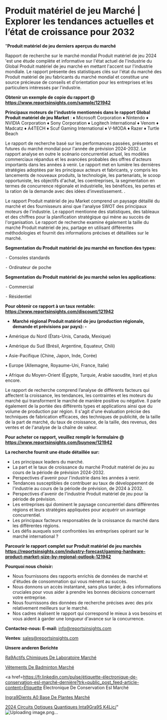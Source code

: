 # Produit matériel de jeu Marché | Explorer les tendances actuelles et l’état de croissance pour 2032

"<strong>Produit matériel de jeu derniers aperçus du marché</strong>

Rapport de recherche sur le marché mondial Produit matériel de jeu 2024 'est une étude complète et informative sur l'état actuel de l'industrie du Global Produit matériel de jeu marché en mettant l'accent sur l'industrie mondiale. Le rapport présente des statistiques clés sur l'état du marché des Produit matériel de jeu fabricants du marché mondial et constitue une source précieuse de conseils et d'orientation pour les entreprises et les particuliers intéressés par l'industrie.

<strong>Obtenir un exemple de copie du rapport @ <a href=https://www.reportsinsights.com/sample/121942>https://www.reportsinsights.com/sample/121942</a></strong>

<strong>Principaux moteurs de l'industrie mentionnés dans le rapport Global Produit matériel de jeu Market</strong> :
♦ Microsoft Corporation
♦ Nintendo
♦ NVIDIA Corporation
♦ Sony Corporation
♦ Logitech International
♦ Venom
♦ Madcatz
♦ A4TECH
♦ Scuf Gaming International
♦ V-MODA
♦ Razer
♦ Turtle Beach

Le rapport de recherche basé sur les performances passées, présentes et futures du marché mondial pour l'année de prévision 2024-2032. Le rapport analyse en outre le scénario concurrentiel actuel, les modèles commerciaux répandus et les avancées probables des offres d'acteurs importants dans les années à venir. Le rapport met en lumière les dernières stratégies adoptées par les principaux acteurs et fabricants, y compris les lancements de nouveaux produits, la technologie, les partenariats, le scoop opportuniste, les objectifs d'achat, les coentreprises, la segmentation en termes de concurrence régionale et industrielle, les bénéfices, les pertes et la ration de la demande avec des idées d'investissement. .

Le rapport Produit matériel de jeu Market comprend un paysage détaillé du marché et des fournisseurs ainsi que l'analyse SWOT des principaux moteurs de l'industrie. Le rapport mentionne des statistiques, des tableaux et des chiffres pour la planification stratégique qui mène au succès de l'organisation. Le rapport de recherche examine également la taille du marché Produit matériel de jeu, partage en utilisant différentes méthodologies et fournit des informations précises et détaillées sur le marché.

<strong>Segmentation du Produit matériel de jeu marché en fonction des types:</strong>


⁃ Consoles standards

⁃ Ordinateur de poche

<strong>Segmentation du Produit matériel de jeu marché selon les applications:</strong>


⁃ Commercial

⁃ Résidentiel

<strong>Pour obtenir ce rapport à un taux rentable: <a href=https://www.reportsinsights.com/discount/121942>https://www.reportsinsights.com/discount/121942</a></strong>
<ul>
  <li><strong>Marché régional Produit matériel de jeu (production régionale, demande et prévisions par pays): -</strong></li>
</ul>
• Amérique du Nord (États-Unis, Canada, Mexique)

• Amérique du Sud (Brésil, Argentine, Equateur, Chili)

• Asie-Pacifique (Chine, Japon, Inde, Corée)

• Europe (Allemagne, Royaume-Uni, France, Italie)

• Afrique du Moyen-Orient (Égypte, Turquie, Arabie saoudite, Iran) et plus encore.

Le rapport de recherche comprend l’analyse de différents facteurs qui affectent la croissance, les tendances, les contraintes et les moteurs du marché qui transforment le marché de manière positive ou négative. Il parle également de la portée des différents types et applications ainsi que du volume de production par région. Il s'agit d'une évaluation précise des techniques de fabrication efficaces, des techniques de publicité, de la taille de la part de marché, du taux de croissance, de la taille, des revenus, des ventes et de l'analyse de la chaîne de valeur.

<strong>Pour acheter ce rapport, veuillez remplir le formulaire @   <a href=https://www.reportsinsights.com/buynow/121942>https://www.reportsinsights.com/buynow/121942</a></strong>

<strong>La recherche fournit une étude détaillée sur:</strong>
<ul>
  <li>Les principaux leaders du marché.</li>
  <li>La part et le taux de croissance du marché Produit matériel de jeu au cours de la période de prévision 2024-2032.</li>
  <li>Perspectives d'avenir pour l'industrie dans les années à venir.</li>
  <li>Tendances susceptibles de contribuer au taux de développement de l'industrie au cours de la période de prévision, de 2024 à 2032.</li>
  <li>Perspectives d'avenir de l'industrie Produit matériel de jeu pour la période de prévision.</li>
  <li>Les entreprises qui dominent le paysage concurrentiel dans différentes régions et leurs stratégies appliquées pour acquérir un avantage concurrentiel.</li>
  <li>Les principaux facteurs responsables de la croissance du marché dans les différentes régions.</li>
  <li>Les défis auxquels sont confrontées les entreprises opérant sur le marché international ?</li>
</ul>

<strong>Parcourir le rapport complet sur Produit matériel de jeu marchés <a href=https://reportsinsights.com/industry-forecast/gaming-hardware-product-market-size-by-regional-outlook-121942>https://reportsinsights.com/industry-forecast/gaming-hardware-product-market-size-by-regional-outlook-121942</a></strong>

<strong>Pourquoi nous choisir:</strong>
<ul>
  <li>Nous fournissons des rapports enrichis de données de marché et d'études de consommation qui vous mènent au succès.</li>
  <li>Nous donnons un accès instantané, sans plus tarder, à des informations cruciales pour vous aider à prendre les bonnes décisions concernant votre entreprise.</li>
  <li>Nous fournissons des données de recherche précises avec des prix relativement meilleurs sur le marché.</li>
  <li>Nos cadres réalisent le rapport qui correspond le mieux à vos besoins et vous aident à garder une longueur d'avance sur la concurrence.</li>
</ul>
<strong>Contactez-nous:
</strong><strong>E-mail:</strong> <a href=mailto:info@reportsinsights.com>info@reportsinsights.com</a>

<strong>Ventes</strong>: <a href=mailto:sales@reportsinsights.com>sales@reportsinsights.com</a>

<strong>Unsere anderen Berichte</strong>

<a href=https://www.linkedin.com/pulse/r%C3%A9actifs-chimiques-de-laboratoire-march%C3%A9-la-taille-25ghe/>Ra9Actifs Chimiques De Laboratoire Marché</a>

<a href=https://www.linkedin.com/pulse/vêtements-de-badminton-marché-progrès-technologiques-wvz5e/>Vêtements De Badminton Marché</a>

<a href=https://fr.linkedin.com/pulse/étiquette-électronique-de-conservation-esl-marché-dernière?trk=public_post_feed-article-content>Étiquette Électronique De Conservation Esl Marché</a>

<a href=https://www.linkedin.com/pulse/ingr%C3%A9dients-%C3%A0-base-de-plantes-march%C3%A9-analyse-tok8f/>Ingra9Dients A0 Base De Plantes Marché</a>

<a href=https://www.linkedin.com/pulse/2024-circuits-optiques-quantiques-int%C3%A9gr%C3%A9s-k4ljc/>2024 Circuits Optiques Quantiques Inta9Gra9S K4Ljc/</a>"
![Uploading image.png…]()

